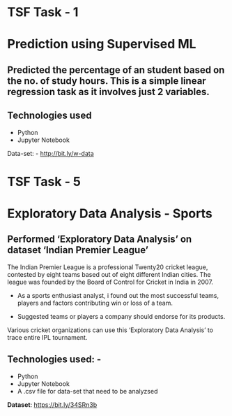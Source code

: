 # TSF Task - 1
# Prediction using Supervised ML 

## Predicted the percentage of an student based on the no. of study hours.  This is a simple linear regression task as it involves just 2 variables. 

## Technologies used
- Python
- Jupyter Notebook

Data-set: - http://bit.ly/w-data






# TSF Task - 5
# Exploratory Data Analysis - Sports

## Performed ‘Exploratory Data Analysis’ on dataset ‘Indian Premier League’ 
The Indian Premier League is a professional Twenty20 cricket league, contested by eight teams based out of eight different Indian cities. The league was founded by the Board of Control for Cricket in India in 2007.

- As a sports enthusiast analyst, i found out the most successful teams, players and factors contributing win or loss of a team. 

- Suggested teams or players a company should endorse for its products. 

Various cricket organizations can use this ‘Exploratory Data Analysis’ to trace entire IPL tournament. 

## Technologies used: -
- Python
- Jupyter Notebook
- A .csv file for data-set that need to be analyzsed

**Dataset**: https://bit.ly/34SRn3b
